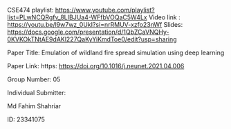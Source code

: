 CSE474 playlist: https://www.youtube.com/playlist?list=PLwNCQRgfv_8LIBJUa4-WFfbVOQaC5W4Lx
Video link : https://youtu.be/l9w7wz_0UkI?si=nrRMUV-xzfo23nWf
Slides: https://docs.google.com/presentation/d/1QbZCaVNQHy-0KVKOkTNtAE9dAKl227QaKyYiKmdToe0/edit?usp=sharing

Paper Title: Emulation of wildland fire spread simulation using deep learning

Paper Link: https: https://doi.org/10.1016/j.neunet.2021.04.006

Group Number: 05

Individual Submitter:

Md Fahim Shahriar

ID: 23341075
